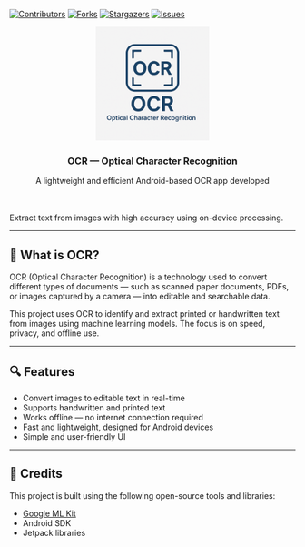 [![Contributors][contributors-shield]][contributors-url]
[![Forks][forks-shield]][forks-url]
[![Stargazers][stars-shield]][stars-url]
[![Issues][issues-shield]][issues-url]

[contributors-shield]: https://img.shields.io/github/contributors/sumitprakash61/Optical-character-recognition-ocr-?style=flat-square
[contributors-url]: https://github.com/sumitprakash61/Optical-character-recognition-ocr-/graphs/contributors
[forks-shield]: https://img.shields.io/github/forks/sumitprakash61/Optical-character-recognition-ocr-?style=flat-square
[forks-url]: https://github.com/sumitprakash61/Optical-character-recognition-ocr-/network/members
[stars-shield]: https://img.shields.io/github/stars/sumitprakash61/Optical-character-recognition-ocr-?color=red&style=flat-square
[stars-url]: https://github.com/sumitprakash61/Optical-character-recognition-ocr-/stargazers
[issues-shield]: https://img.shields.io/github/issues/sumitprakash61/Optical-character-recognition-ocr-?color=orange&style=flat-square
[issues-url]: https://github.com/sumitprakash61/Optical-character-recognition-ocr-/issues

<p align="center">
  <img src="https://github.com/sumitprakash61/Optical-character-recognition-ocr/raw/main/assets/ocr_logo.png" alt="OCR Logo" width="200"/>
</p>

<h3 align="center" style="text-align:center">OCR — Optical Character Recognition</h3>

<p align="center">
  A lightweight and efficient Android-based OCR app developed 
<br />
 
  <br /><br />
  Extract text from images with high accuracy using on-device processing.
</p>

---

## 📖 What is OCR?

OCR (Optical Character Recognition) is a technology used to convert different types of documents — such as scanned paper documents, PDFs, or images captured by a camera — into editable and searchable data.

This project uses OCR to identify and extract printed or handwritten text from images using machine learning models. The focus is on speed, privacy, and offline use.

---

## 🔍 Features

- Convert images to editable text in real-time
- Supports handwritten and printed text
- Works offline — no internet connection required
- Fast and lightweight, designed for Android devices
- Simple and user-friendly UI

---

## 🙏 Credits

This project is built using the following open-source tools and libraries:

- [Google ML Kit](https://developers.google.com/ml-kit)
- Android SDK
- Jetpack libraries




